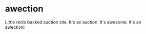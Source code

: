 awection
========

Little redis backed auction site. It's an auction. It's awesome. It's an awection!
